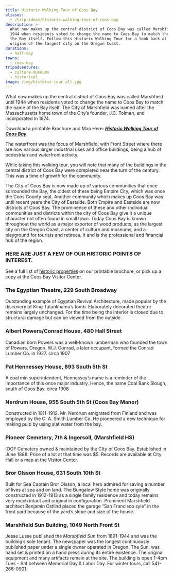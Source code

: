 ```yaml
---
title: Historic Walking Tour of Coos Bay
aliases:
  - /trip-ideas/historic-walking-tour-of-coos-bay
description: >-
  What now makes up the central district of Coos Bay was called Marshfield until
  1944 when residents voted to change the name to Coos Bay to match the name of
  the Bay itself. Follow this Historic Walking Tour for a look back at the
  origins of the largest city on the Oregon Coast.
durations:
  - half-day
towns:
  - coos-bay
tripadventures:
  - culture-museums
  - historical
image: /img/historic-tour-alt.jpg
---
```

What now makes up the central district of Coos Bay was called Marshfield until 1944 when residents voted to change the name to Coos Bay to match the name of the Bay itself. The City of Marshfield was named after the Massachusetts home town of the Cityʼs founder, J.C. Tolman, and incorporated in 1874.

Download a printable Brochure and Map Here: [**_Historic Walking Tour of Coos Bay_**](/img/historicwalkingmap_2018.pdf).

The waterfront was the focus of Marshfield, with Front Street where there are now various larger industrial uses and office buildings, being a hub of pedestrian and waterfront activity.

While taking this walking tour, you will note that many of the buildings in the central district of Coos Bay were completed near the turn of the century. This was a time of growth for the community.

The City of Coos Bay is now made up of various communities that once surrounded the Bay, the oldest of these being Empire City, which was once the Coos County seat. Another community which makes up Coos Bay was until recent years the City of Eastside. Both Empire and Eastside are now districts of Coos Bay. The prominence of these and other individual communities and districts within the city of Coos Bay give it a unique character not often found in small town. Today Coos Bay is known throughout the world as a major exporter of wood products, as the largest city on the Oregon Coast, a center of culture and museums, and a playground for tourists and retirees. It and is the professional and financial hub of the region.

### HERE ARE JUST A FEW OF OUR HISTORIC POINTS OF INTEREST.

See a full list of [historic properties](/img/historicwalkingmap_2018.pdf) on our printable brochure, or pick up a copy at the Coos Bay Visitor Center.

### The Egyptian Theatre, 229 South Broadway

Outstanding example of Egyptian Revival Architecture, made popular by the discovery of King Tutankhamuʼs tomb. Elaborately decorated theatre remains largely unchanged. For the time being the interior is closed due to structural damage but can be viewed from the outside.

### Albert Powers/Conrad House, 480 Hall Street

Canadian born Powers was a well-known lumberman who founded the town of Powers, Oregon. W.J. Conrad, a later occupant, formed the Conrad Lumber Co. in 1927. circa 1907

### Pat Hennessey House, 893 South 5th St

A coal min superintendent, Hennesseyʼs name is a reminder of the importance of this once major industry. Hence, the name Coal Bank Slough, south of Coos Bay. circa 1908

### Nerdrum House, 955 South 5th St (Coos Bay Manor)

Constructed in 1911-1912. Mr. Nerdrum emigrated from Finland and was employed by the C. A. Smith Lumber Co. He pioneered a new technique for making pulp by using slat water from the bay.

### Pioneer Cemetery, 7th & Ingersoll, (Marshfield HS)

IOOF Cemetery owned & maintained by the CIty of Coos Bay. Established in June 1888. Price of a lot at that time was $5. Records are available at City Hall or a map at the Visitor Center.

### Bror Olsson House, 631 South 10th St

Built for Sea Captain Bror Olsson, a local hero admired for saving a number of lives at sea and on land. The Bungalow Style home was originally constructed in 1912-1913 as a single family residence and today remains very much intact and original in configuration. Prominent Marshfield architect Benjamin Ostlind placed the garage “San Francisco syle” in the front yard because of the yardʼs slope and size of the house.

### Marshfield Sun Building, 1049 North Front St

Jesse Lusse published the _Marshfield Sun_ from 1891-1944 and was the buildingʼs sole tenant. The newspaper was the longest continuously published paper under a single owner operated in Oregon. The Sun, was hand set & printed on a hand press during its entire existence. The original equipment and many artifacts remain at the site. The building is open 1-4pm Tues – Sat between Memorial Day & Labor Day. For winter tours, call 541-266-0901.
